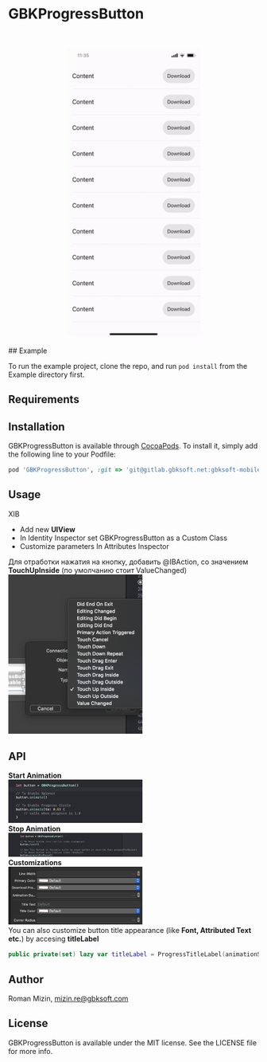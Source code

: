 # GBKProgressButton

<br>
<p align="center"> 
<!-- ![Preview](/Media/preview.png) -->
<img src="/Media/preview.gif" width="270px">
</p> 
## Example

To run the example project, clone the repo, and run `pod install` from the Example directory first.

## Requirements

## Installation

GBKProgressButton is available through [CocoaPods](https://cocoapods.org). To install
it, simply add the following line to your Podfile:

```ruby
pod 'GBKProgressButton', :git => 'git@gitlab.gbksoft.net:gbksoft-mobile-department/ios/gbkprogressbutton.git', :tag => '0.1.3'
```

## Usage 

XIB

- Add new <b>UIView</b>
- In Identity Inspector set GBKProgressButton as a Custom Class 
- Customize parameters In Attributes Inspector 

Для отработки нажатия на кнопку, добавить @IBAction, со значением <b>TouchUpInside</b> (по умолчанию стоит ValueChanged)
<br>
<img src="/Media/ibAction.png" width="270px">

## API

<b>Start Animation</b>
<br>
<img src="/Media/startAnimating.png" width="270px">
<br>
<b>Stop Animation</b>
<br>
<img src="/Media/stopAnimating.png" width="270px">
<br>
<b>Customizations</b>
<br>
<img src="/Media/inspectableCustomizations.png" width="270px">
<br>
You can also customize button title appearance (like <b>Font, Attributed Text etc.</b>) by accesing <b>titleLabel</b>
<br>
```swift
public private(set) lazy var titleLabel = ProgressTitleLabel(animationSettings: animationSettings)
```
## Author

Roman Mizin, mizin.re@gbksoft.com

## License

GBKProgressButton is available under the MIT license. See the LICENSE file for more info.
